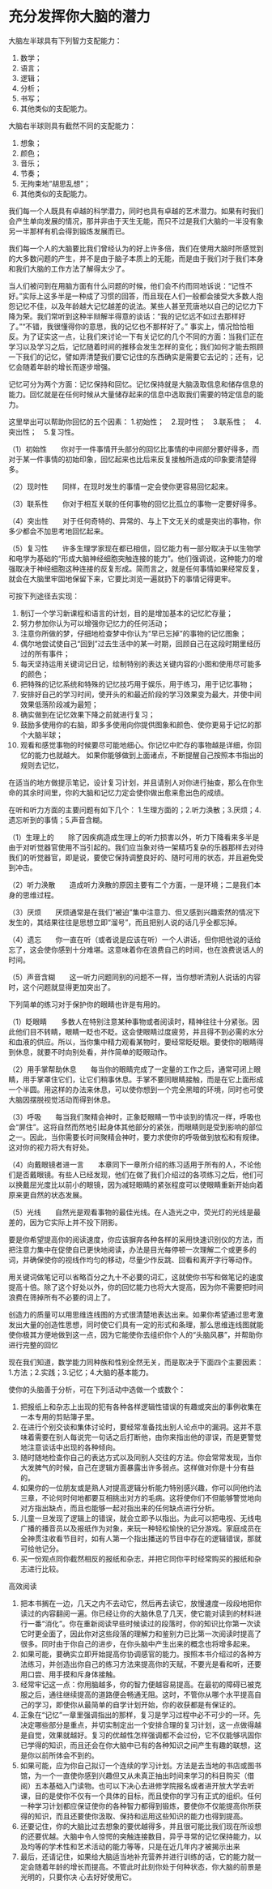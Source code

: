 #  充分发挥你大脑的潜力

大脑左半球具有下列智力支配能力：

1. 数学；
2. 语言；
3. 逻辑；
4. 分析；
5. 书写；
6. 其他类似的支配能力。

大脑右半球则具有截然不同的支配能力：

1. 想象；
2. 颜色；
3. 音乐；
4. 节奏；
5. 无拘束地“胡思乱想”；
6. 其他类似的支配能力。

我们每一个人既具有卓越的科学潜力，同时也具有卓越的艺术潜力。如果有时我们会产生单向发展的情况，那并非由于天生无能，而只不过是我们大脑的一半没有象另一半那样有机会得到锻炼发展而已。

我们每一个人的大脑要比我们曾经认为的好上许多倍，我们在使用大脑时所感觉到的大多数问题的产生，并不是由于脑子本质上的无能，而是由于我们对于我们本身和我们大脑的工作方法了解得太少了。


当人们被问到在用脑方面有什么问题的时候，他们会不约而同地诉说：“记性不好。”实际上这多半是一种成了习惯的回答，而且现在人们一般都会接受大多数人抱怨记忆不佳，以及年龄越大记忆越差的说法。某些人甚至荒唐地以自己的记忆力下降为荣。我们常听到这种半辩解半得意的谈话：“我的记忆远不如过去那样好了。”“不错，我很懂得你的意思，我的记忆也不那样好了。” 事实上，情况恰恰相反。为了证实这一点，让我们来讨论一下有关记忆的几个不同的方面：当我们正在学习以及学习之后，记忆随着时间的推移会发生怎样的变化；我们如何才能去照顾一下我们的记忆，譬如弄清楚我们要它记住的东西确实是需要它去记的；还有，记忆会随着年龄的增长而逐步增强。

记忆可分为两个方面：记忆保持和回忆。记忆保持就是大脑汲取信息和储存信息的能力。回忆就是在任何时候从大量储存起来的信息中选取我们需要的特定信息的能力。


这里举出可以帮助你回忆的五个因素： 1.初始性；　2.现时性；　3.联系性；　4.突出性；　5.复习性。

（1）初始性　　你对于一件事情开头部分的回忆比事情的中间部分要好得多，而对于某一件事情的初始印象，回忆起来也比后来反复接触所造成的印象要清楚得多。

（2）现时性　　同样，在现时发生的事情一定会使你更容易回忆起来。

（3）联系性　　你对于相互关联的任何事物的回忆比孤立的事物一定要好得多。

（4）突出性　　对于任何奇特的、异常的、与上下文无关的或是突出的事物，你多少都会不加思考地回忆起来。

（5）复习性　　许多生理学家现在都已相信，回忆能力有一部分取决于以生物学和电学为基础的“形成大脑神经细胞突触连接的能力”。他们强调说，这种能力的增强取决于神经细胞这种连接的反复形成。简而言之，就是任何事情如果经常反复，就会在大脑里牢固地保留下来，它要比浏览一遍就扔下的事情记得更牢。


可按下列途径去实现：

1. 制订一个学习新课程和语言的计划，目的是增加基本的记忆贮存量；
2. 努力参加你认为可以增强你记忆力的任何活动；
3. 注意你所做的梦，仔细地检查梦中你认为“早已忘掉”的事物的记忆图象；
4. 偶尔地尝试使自己“回到”过去生活中的某一时期，回顾自己在这段时期里经历过的所有事件；
5. 每天坚持运用关键词记日记，绘制特别的表达关键内容的小图和使用尽可能多的颜色；
6. 把特殊的记忆系统和特殊的记忆技巧用于娱乐，用于练习，用于记忆事物；
7. 安排好自己的学习时间，使开头的和最近阶段的学习效果变为最大，并使中间效果低落阶段减为最短；
8. 确实做到在记忆效果下降之前就进行复习；
9. 鼓励多使用你的右脑，即多多使用向你提供图象和颜色、使你更易于记忆的那个大脑半球；
10. 观看和感觉事物的时候要尽可能地细心。你记忆中贮存的事物越是详细，你回忆的能力也就越大。 如果你能够做到上面诸点，不断提醒自己按照本书指出的规则去记忆，

在适当的地方做提示笔记，设计复习计划，并且请别人对你进行抽查，那么在你生命的其余时间里，你的大脑和记忆力定会使你做出愈来愈出色的成绩。


在听和听力方面的主要问题有如下几个： 1.生理方面的；2.听力涣散；3.厌烦；4.遗忘听到的事情；5.声音含糊。

（1）生理上的　　除了因疾病造成生理上的听力损害以外，听力下降看来多半是由于对听觉器官使用不当引起的。我们应当象对待一架精巧复杂的乐器那样去对待我们的听觉器官，即是说，要使它保持调整良好的、随时可用的状态，并且避免受到冲击。

（2）听力涣散　　造成听力涣散的原因主要有二个方面，一是环境；二是我们本身的思维过程。

（3）厌烦　　厌烦通常是在我们“被迫”集中注意力、但又感到兴趣索然的情况下发生的，其结果往往是思想立即“溜号”，而且把别人说的话几乎全都忘掉。

（4）遗忘　　你一直在听（或者说是应该在听）一个人讲话，但你把他说的话给忘了，这会使你感到十分难堪。这意味着你在浪费自己的时间，也在浪费说话人的时间。

（5）声音含糊　　这一听力问题同别的问题不一样，当你想听清别人说话的内容时，这个问题就显得更加突出了。

下列简单的练习对于保护你的眼睛也许是有用的。

（1）眨眼睛　　多数人在特别注意某种事物或者阅读时，精神往往十分紧张。因此他们目不转睛，眼睛一眨也不眨。这会使眼睛过度疲劳，并且得不到必需的水分和血液的供应。所以，当你集中精力观看某物时，要经常眨眨眼。要使你的眼睛得到休息，就要不时向别处看，并作简单的眨眼动作。

（2）用手掌帮助休息　　每当你的眼睛完成了一定量的工作之后，通常可闭上眼睛，用手掌罩住它们，让它们稍事休息。手掌不要同眼睛接触，而是在它上面形成一个半圆。用这样的办法来休息，可以使你想到一个完全黑暗的环境，同时也可使大脑因摆脱视觉活动而得到休息。

（3）呼吸　　每当我们聚精会神时，正象眨眼睛一节中谈到的情况一样，呼吸也会“屏住”。这将自然而然地引起身体其他部分的紧张，而眼睛则是受到影响的部位之一。因此，当你需要长时间聚精会神时，要力求使你的呼吸做到放松和有规律。这对你的视力将大有好处。

（4）向戴眼镜者进一言　　本章同下一章所介绍的练习适用于所有的人，不论他们是否戴眼镜。有些人已经发现，他们在做了我们介绍过的各项练习之后，他们可以换戴屈光度比以前小的眼镜，因为减轻眼睛的紧张程度可以使眼睛重新开始向着原来更自然的状态发展。

（5）光线　　自然光是观看事物的最佳光线。在人造光之中，荧光灯的光线是最差的，因为它实际上并不投下阴影。

要是你希望提高你的阅读速度，你应该摒弃各种各样的采用快速识别仪的方法，而把注意力集中在促使自已更快地阅读，办法是目光每停顿一次理解二个或更多的词，并确保使你的视线作均匀的移动，尽量少作反跳、回看和离开字行等动作。

用关键词做笔记可以省略百分之九十不必要的词汇，这就使你书写和做笔记的速度提高十倍。除了这个好处以外，你的回忆能力也将大大提高，因为你不需要把时间浪费在筛掉所有不必要的词上了。

创造力的质量可以用思维连线图的方式很清楚地表达出来。如果你希望通过思考激发出大量的创造性思想，同时使它们具有一定的形式和条理，那么思维连线图就能使你极其方便地做到这一点，因为它能使你去组织你个人的“头脑风暴”，并帮助你进行完整的回忆

现在我们知道，数学能力同种族和性别全然无关，而是取决于下面四个主要因素： 1.方法；2.实践；3.记忆；4.大脑的基本能力。


使你的头脑善于分析，可在下列活动中选做一个或数个：

1. 把报纸上和杂志上出现的犯有各种各样逻辑性错误的有趣或突出的事例收集在一本专用的剪贴簿子里。
2. 在进行个别交谈和集体讨论时，要经常准备找出别人论点中的漏洞。这并不意味着需要在别人每说完一句话之后打断他，由你来指出他的谬误，而是更警觉地注意谈话中出现的各种倾向。
3. 随时随地检查你自己的表达方式以及同别人交往的方法。你会常常发现，当你大发脾气的时候，自己在逻辑方面暴露出许多弱点。这样做对你是十分有益的。
4. 如果你的一位朋友或是熟人对提高逻辑分析能力特别感兴趣，你可以同他约法三章，不论何时何地都要互相挑出对方的毛病。这将使你们不但能够警觉地向对方指出缺点，而且也能够一起对指出来的任何缺点进行分析。
5. 儿童一旦发现了逻辑上的错误，就会立即予以指出。为此可以把电视、无线电广播的播音员以及报纸作为对象，来玩一种轻松愉快的记分游戏。家庭成员在全神贯注收看节目时，如有人第一个指出播送的节目中存在的逻辑错误，那就可给他记分。
6. 买一份观点同你截然相反的报纸和杂志，并把它同你平时经常购买的报纸和杂志进行比较。


高效阅读

1. 把本书搁在一边，几天之内不去动它，然后再去读它，放慢速度一段段地把你读过的内容翻阅一遍。你已经让你的大脑休息了几天，使它能对读到的材料进行一番“消化”。你在重新阅读早些时候读过的段落时，你的知识比你第一次读它时更全面了，因此你对这些段落的理解力和鉴别力已比第一次阅读时提高了很多。同时由于你自己的进步，在你头脑中产生出来的概念也将增多起来。
2. 如果可能，要确实立即开始提高你协调感官的能力。按照本书介绍过的各种方法练习，并创造出你自己的练习方法来提高你的天赋，不要光是看和听，还要用口尝、用手摸和斥身体接触。
3. 经常牢记这一点：你用脑越多，你的智力便越容易提高。在最初的障碍已被克服之后，通往继续提高的道路便会畅通无阻。这时，不管你从哪个水平提高自己的学习，即使你从最简单的自学计划开始，你的收获都是有保证的。
4. 正象在“记忆”一章里强调指出的那样，复习是学习过程中必不可少的一环。先决定哪些部分是重点，并切实制定出一个安排合理的复习计划，这一点做得越是自觉，效果就越好。复习的优越性怎样强调都不会过份，它不仅能够巩固你已学得的知识，而且还会在你大脑中已有的各种知识之间产生有趣的联想，这是你以前所体会不到的。
5. 如果可能，应为你自己拟订一个连续的学习计划。方法是去当地的书店或图书馆，为一个一直使你感到兴趣但又从未真正抽出时间来学习的科目购买（借阅）五本基础入门读物。也可以下决心去进修学院报名或者进开放大学去听课，目的是使你不仅有一个具体的目标，而且使你的学习有正式的组织。任何一种学习计划都应保证使你的各种智力都得到锻炼，要使你不仅能提高你所获得的知识，而且还要使你汲取、保持和运用这些知识的能力也得到提高。
6. 还要记住，你的大脑比过去想象的要优越得多，并且很可能比我们现在所设想的还要优越。大脑中令人惊愕的突触连接数目，异乎寻常的记忆保持能力，以及均等的学术性和艺术活动的能力等等，只是在近几年内才被揭示出来
7. 最后，还请记住，如果给大脑适当地补充营养并进行训练的话，它的能力就一定会随着年龄的增长而提高。不管此时此刻你处于何种状态，你大脑的前景是光明的，只要你决
心去好好使用它。
